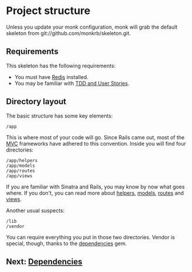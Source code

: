Project structure
=================

Unless you update your monk configuration, monk will grab the default
skeleton from git://github.com/monkrb/skeleton.git.

Requirements
------------

This skeleton has the following requirements:

- You must have [Redis](/help/redis) installed.
- You may be familiar with [TDD and User Stories](/help/stories).

Directory layout
----------------

The basic structure has some key elements:

    /app

This is where most of your code will go. Since Rails came out, most of the
[MVC](/help/model-view-controller) frameworks have adhered to this
convention. Inside you will find four directories:

    /app/helpers
    /app/models
    /app/routes
    /app/views

If you are familiar with Sinatra and Rails, you may know by
now what goes where. If you don't, you can read more about
[helpers](/structure/helpers), [models](/structure/models), [routes](/structure/routes)
and [views](/structure/views).

Another usual suspects:

    /lib
    /vendor

You can require everything you put in those two directories. Vendor is
special, though, thanks to the [dependencies](/help/vendor-everything) gem.

Next: [Dependencies](/dependencies)
-----------------------------------
